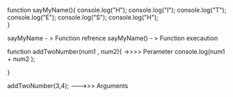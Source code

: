 function sayMyName(){
    console.log("H");
    console.log("I");
    console.log("T");
    console.log("E");
    console.log("S");
    console.log("H");  
}

sayMyName - > Function refrence
sayMyName() - > Function execaution


function addTwoNumber(num1 , num2){ ->>>> Perameter
    console.log(num1 + num2 );
    
}

addTwoNumber(3,4); --->>> Arguments 
